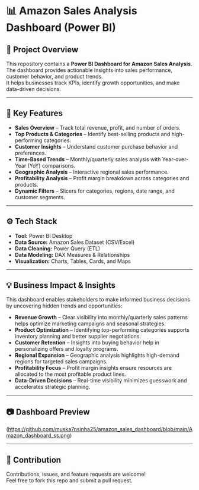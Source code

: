 # 📊 Amazon Sales Analysis Dashboard (Power BI)

## 📝 Project Overview
This repository contains a **Power BI Dashboard for Amazon Sales Analysis**.  
The dashboard provides actionable insights into sales performance, customer behavior, and product trends.  
It helps businesses track KPIs, identify growth opportunities, and make data-driven decisions.

---

## 🔑 Key Features
- **Sales Overview** – Track total revenue, profit, and number of orders.  
- **Top Products & Categories** – Identify best-selling products and high-performing categories.  
- **Customer Insights** – Understand customer purchase behavior and preferences.  
- **Time-Based Trends** – Monthly/quarterly sales analysis with Year-over-Year (YoY) comparisons.  
- **Geographic Analysis** – Interactive regional sales performance.  
- **Profitability Analysis** – Profit margin breakdown across categories and products.  
- **Dynamic Filters** – Slicers for categories, regions, date range, and customer segments.  

---

## ⚙️ Tech Stack
- **Tool:** Power BI Desktop  
- **Data Source:** Amazon Sales Dataset (CSV/Excel)  
- **Data Cleaning:** Power Query (ETL)  
- **Data Modeling:** DAX Measures & Relationships  
- **Visualization:** Charts, Tables, Cards, and Maps

---

## 💡 Business Impact & Insights
This dashboard enables stakeholders to make informed business decisions by uncovering hidden trends and opportunities:
- **Revenue Growth** – Clear visibility into monthly/quarterly sales patterns helps optimize marketing campaigns and seasonal strategies.  
- **Product Optimization** – Identifying top-performing categories supports inventory planning and better supplier negotiations.  
- **Customer Retention** – Insights into buying behavior help in personalizing offers and loyalty programs.  
- **Regional Expansion** – Geographic analysis highlights high-demand regions for targeted sales campaigns.  
- **Profitability Focus** – Profit margin insights ensure resources are allocated to the most profitable product lines.  
- **Data-Driven Decisions** – Real-time visibility minimizes guesswork and accelerates strategic planning.   

---

## 📷 Dashboard Preview
(https://github.com/muska7nsinha25/amazon_sales_dashboard/blob/main/Amazon_dashboard_ss.png)

---

## 🤝 Contribution
Contributions, issues, and feature requests are welcome!  
Feel free to fork this repo and submit a pull request.  


